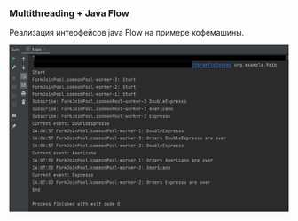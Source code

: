 ### Multithreading + Java Flow

Реализация интерфейсов java Flow на примере кофемашины.

![plot](./images/1.png)